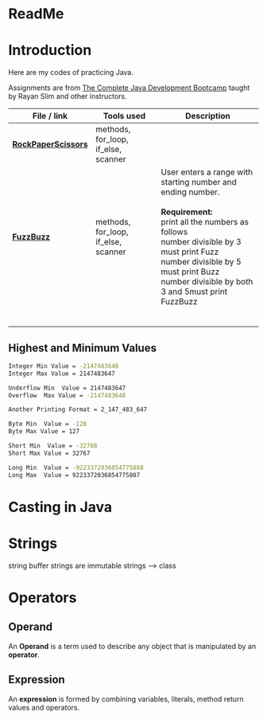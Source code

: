 # ReadMe

# Introduction 

Here are my codes of practicing Java. 

Assignments are from [The Complete Java Development Bootcamp](https://www.udemy.com/course/the-complete-java-development-bootcamp/) taught by Rayan Slim and other instructors. 



| File / link                                                  | Tools used                          | Description                                                  |
| ------------------------------------------------------------ | ----------------------------------- | ------------------------------------------------------------ |
| [**RockPaperScissors**](https://github.com/nysdas/codeInJava/blob/main/RockPaperScissors.java) | methods, for_loop, if_else, scanner |                                                              |
| [**FuzzBuzz**](https://github.com/nysdas/codeInJava/blob/main/loopFuzzBuzz.java) | methods, for_loop, if_else, scanner | User enters a range with starting number and ending number.<br /><br />**Requirement:**<br />print all the numbers as follows<br />number divisible by 3 must print Fuzz<br />number divisible by 5 must print Buzz<br />number divisible by both 3 and 5must print FuzzBuzz<br /> |
|                                                              |                                     |                                                              |
|                                                              |                                     |                                                              |
|                                                              |                                     |                                                              |
|                                                              |                                     |                                                              |
|                                                              |                                     |                                                              |
|                                                              |                                     |                                                              |



## Highest and Minimum Values

```bash
Integer Min Value = -2147483648
Integer Max Value = 2147483647

Underflow Min  Value = 2147483647
Overflow  Max Value = -2147483648

Another Printing Format = 2_147_483_647

Byte Min  Value = -128
Byte Max Value = 127

Short Min  Value = -32768
Short Max Value = 32767

Long Min  Value = -9223372036854775808
Long Max  Value = 9223372036854775807
```



# Casting in Java

# Strings

string buffer
strings are immutable
strings --> class

# Operators

## Operand
An **Operand** is a term used to describe any object that is manipulated by an **operator**. 

## Expression
An **expression** is formed by combining variables, literals, method return values and operators.
